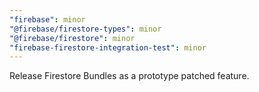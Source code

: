 ```yaml
---
"firebase": minor
"@firebase/firestore-types": minor
"@firebase/firestore": minor
"firebase-firestore-integration-test": minor
---
```


Release Firestore Bundles as a prototype patched feature.
